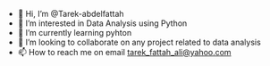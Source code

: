- 👋 Hi, I’m @Tarek-abdelfattah
- 👀 I’m interested in Data Analysis using Python
- 🌱 I’m currently learning pyhton
- 💞️ I’m looking to collaborate on any project related to data analysis
- 📫 How to reach me on email tarek_fattah_ali@yahoo.com 

<!---
Tarek-abdelfattah/Tarek-abdelfattah is a ✨ special ✨ repository because its `README.md` (this file) appears on your GitHub profile.
You can click the Preview link to take a look at your changes.
--->
